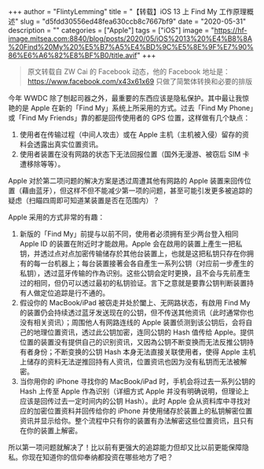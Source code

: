 +++
author = "FlintyLemming"
title = "【转载】iOS 13 上 Find My 工作原理概述"
slug = "d5fdd30556ed48fea630ccb8c7667bf9"
date = "2020-05-31"
description = ""
categories = ["Apple"]
tags = ["iOS"]
image = "https://hf-image.mitsea.com:8840/blog/posts/2020/05/iOS%2013%20%E4%B8%8A%20Find%20My%20%E5%B7%A5%E4%BD%9C%E5%8E%9F%E7%90%86%E6%A6%82%E8%BF%B0/title.avif"
+++

> 原文转载自 ZW Cai 的 Facebook 动态，他的 Facebook 地址是：<https://www.facebook.com/x43x61x69>
> 只做了简繁体转换和必要的排版

今年 WWDC 除了刨起司器之外，最重要的东西应该是隐私保护。其中最让我惊艳的是 Apple 在新的「Find My」系统上所采用的方式。过去「Find My Phone」或「Find My Friends」靠的都是回传使用者的 GPS 位置，这样做有几个缺点：

1. 使用者在传输过程（中间人攻击）或在 Apple 主机（主机被入侵）留存的资料会透露出真实位置资讯。
2. 使用者装置在没有网路的状态下无法回报位置（国外无漫游、被窃后 SIM 卡遭移除等等）。

Apple 对於第二项问题的解决方案是透过周遭其他有网路的 Apple 装置来回传位置（藉由蓝牙），但这样不但不能减少第一项的问题，甚至可能引发更多被追踪的疑虑（扫瞄四周即可知道某装置是否在范围内）？

Apple 采用的方式非常的有趣：

1. 新版的「Find My」前提与以前不同，使用者必须拥有至少两台登入相同 Apple ID 的装置在附近时才能啟用。Apple 会在啟用的装置上產生一把私钥，并透过点对点加密传输储存於其他台装置上，也就是这把私钥只存在你拥有的每一台机器上；每台装置接著会各自產生一系列公钥（对应前一步產生的私钥），透过蓝牙传输的作為识别。这些公钥会定时更换，且不会与先前產生过的相同，但仍可以透过最初的私钥验证。言下之意就是要靠公钥判断装置持有人做定位追踪是行不通的。
2. 假设你的 MacBook/iPad 被窃走并处於闔上、无网路状态，有啟用 Find My 的装置仍会持续透过蓝牙发送现在的公钥，但不传送其他资讯（此时通常你也没有相关资讯）；周围他人有网路连线的 Apple 装置侦测到该公钥后，会将自己的地理位置资讯，透过此公钥加密，连同公钥的 Hash 值传给 Apple。提供位置的装置没有提供自己的识别资讯，又因為公钥不断变换而无法反推公钥持有者身份；不断变换的公钥 Hash 本身无法直接关联使用者，使得 Apple 主机上储存的资料无法逆推回持有人资讯，位置资讯也因为没有私钥而无法被解密。
3. 当你用你的 iPhone 寻找你的 MacBook/iPad 时，手机会将过去一系列公钥的 Hash 上传至 Apple 作為识别（详细方式 Apple 并没有明确说明，但理论上应该是回传过去一定时间内的公钥 Hash）。此时 Apple 会从资料库中寻找对应的加密位置资料并回传给你的 iPhone 并使用储存於装置上的私钥解密位置资讯并显示给你。整个流程中只有你的装置有办法解密这些位置资讯，且只有在你的装置上解密。

所以第一项问题就解决了！比以前有更强大的追踪能力但却又比以前更能保障隐私。你现在知道你的信仰奉纳都投资在哪些地方了吧？
